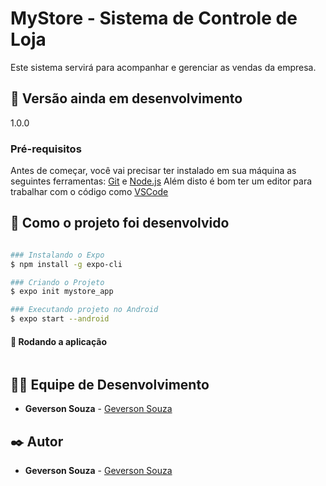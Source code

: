 # MyStore - Sistema de Controle de Loja
Este sistema servirá para acompanhar e gerenciar as vendas da empresa.

## 📌 Versão ainda em desenvolvimento
1.0.0

### Pré-requisitos
Antes de começar, você vai precisar ter instalado em sua máquina as seguintes ferramentas:
[Git](https://git-scm.com) e [Node.js](https://nodejs.org/en/) 
Além disto é bom ter um editor para trabalhar com o código como [VSCode](https://code.visualstudio.com/)

## 🚀 Como o projeto foi desenvolvido

```bash

### Instalando o Expo
$ npm install -g expo-cli

### Criando o Projeto
$ expo init mystore_app

### Executando projeto no Android
$ expo start --android

```

#### 🎲 Rodando a aplicação

```bash

```

## 👨‍💻 Equipe de Desenvolvimento

* **Geverson Souza** - [Geverson Souza](https://www.linkedin.com/in/geverson-souza-033aa193/)

## ✒️ Autor

* **Geverson Souza** - [Geverson Souza](https://www.linkedin.com/in/geverson-souza-033aa193/)
